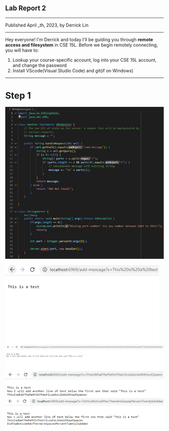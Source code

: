 ## **Lab Report 2**
---
Published April _th, 2023, by Derrick Lin

---
Hey everyone! I'm Derrick and today I'll be guiding you through **remote access and filesystem** in CSE 15L. Before we begin remotely connecting, you will have to:
1. Lookup your course-specific account, log into your CSE 15L account, and change the password
2. Install VScode(Visual Studio Code) and git(if on Windows)
---
# **Step 1**

![Image](stringServer.png)

![Image](stringServerPic1.png)
![Image](stringServerPic2.png)
![Image](stringServerPic3.png)
![Image](stringServerPic4.png)

